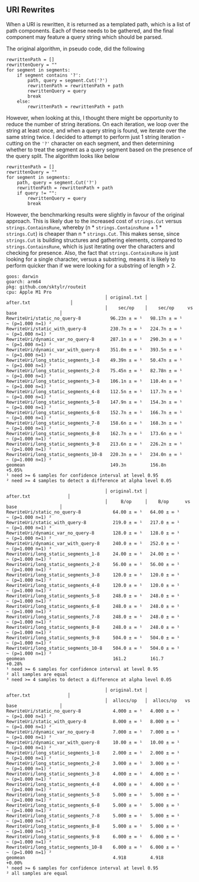 ## URI Rewrites

When a URI is rewritten, it is returned as a templated path, which is a list of path components.
Each of these needs to be gathered, and the final component may feature a query string which should be parsed.

The original algorithm, in pseudo code, did the following

```pseudo
rewrittenPath = []
rewrittenQuery = ""
for segment in segments:
	if segment contains '?':
		path, query = segment.Cut('?')
		rewrittenPath = rewrittenPath + path
		rewrittenQuery = query
		break
	else:
		rewrittenPath = rewrittenPath + path
```

However, when looking at this, I thought there might be opportunity to reduce the number of string iterations.
On each iteration, we loop over the string at least once, and when a query string is found, we iterate over the same string twice.
I decided to attempt to perform just 1 string iteration - cutting on the `'?'` character on each segment, and then determining whether to treat the segment as a query segment based on the presence of the query split.
The algorithm looks like below

```pseudo
rewrittenPath = []
rewrittenQuery = ""
for segment in segments:
	path, query = segment.Cut('?')
	rewrittenPath = rewrittenPath + path
	if query != "":
		rewrittenQuery = query
		break
```

However, the benchmarking results were slightly in favour of the original approach.
This is likely due to the increased cost of `strings.Cut` versus `strings.ContainsRune`, whereby (n * `strings.ContainsRune` + 1 * `strings.Cut`) is cheaper than n * `strings.Cut`.
This makes sense, since `strings.Cut` is building structures and gathering elements, compared to `strings.ContainsRune`, which is just iterating over the characters and checking for presence.
Also, the fact that `strings.ContainsRune` is just looking for a single character, versus a substring, means it is likely to perform quicker than if we were looking for a substring of length > 2.

```
goos: darwin
goarch: arm64
pkg: github.com/sktylr/routeit
cpu: Apple M1 Pro
                                     │ original.txt │              after.txt               │
                                     │    sec/op    │    sec/op     vs base                │
RewriteUri/static_no_query-8           96.23n ± ∞ ¹   98.17n ± ∞ ¹       ~ (p=1.000 n=1) ²
RewriteUri/static_with_query-8         230.7n ± ∞ ¹   224.7n ± ∞ ¹       ~ (p=1.000 n=1) ²
RewriteUri/dynamic_var_no_query-8      287.1n ± ∞ ¹   290.3n ± ∞ ¹       ~ (p=1.000 n=1) ²
RewriteUri/dynamic_var_with_query-8    351.0n ± ∞ ¹   393.5n ± ∞ ¹       ~ (p=1.000 n=1) ²
RewriteUri/long_static_segments_1-8    49.39n ± ∞ ¹   50.47n ± ∞ ¹       ~ (p=1.000 n=1) ²
RewriteUri/long_static_segments_2-8    75.45n ± ∞ ¹   82.78n ± ∞ ¹       ~ (p=1.000 n=1) ²
RewriteUri/long_static_segments_3-8    106.1n ± ∞ ¹   110.4n ± ∞ ¹       ~ (p=1.000 n=1) ²
RewriteUri/long_static_segments_4-8    112.5n ± ∞ ¹   117.7n ± ∞ ¹       ~ (p=1.000 n=1) ²
RewriteUri/long_static_segments_5-8    147.9n ± ∞ ¹   154.3n ± ∞ ¹       ~ (p=1.000 n=1) ²
RewriteUri/long_static_segments_6-8    152.7n ± ∞ ¹   166.7n ± ∞ ¹       ~ (p=1.000 n=1) ²
RewriteUri/long_static_segments_7-8    158.6n ± ∞ ¹   168.3n ± ∞ ¹       ~ (p=1.000 n=1) ²
RewriteUri/long_static_segments_8-8    162.7n ± ∞ ¹   173.6n ± ∞ ¹       ~ (p=1.000 n=1) ²
RewriteUri/long_static_segments_9-8    213.6n ± ∞ ¹   226.2n ± ∞ ¹       ~ (p=1.000 n=1) ²
RewriteUri/long_static_segments_10-8   220.3n ± ∞ ¹   234.0n ± ∞ ¹       ~ (p=1.000 n=1) ²
geomean                                149.3n         156.8n        +5.05%
¹ need >= 6 samples for confidence interval at level 0.95
² need >= 4 samples to detect a difference at alpha level 0.05

                                     │ original.txt │              after.txt              │
                                     │     B/op     │    B/op      vs base                │
RewriteUri/static_no_query-8            64.00 ± ∞ ¹   64.00 ± ∞ ¹       ~ (p=1.000 n=1) ²
RewriteUri/static_with_query-8          219.0 ± ∞ ¹   217.0 ± ∞ ¹       ~ (p=1.000 n=1) ³
RewriteUri/dynamic_var_no_query-8       128.0 ± ∞ ¹   128.0 ± ∞ ¹       ~ (p=1.000 n=1) ²
RewriteUri/dynamic_var_with_query-8     240.0 ± ∞ ¹   252.0 ± ∞ ¹       ~ (p=1.000 n=1) ³
RewriteUri/long_static_segments_1-8     24.00 ± ∞ ¹   24.00 ± ∞ ¹       ~ (p=1.000 n=1) ²
RewriteUri/long_static_segments_2-8     56.00 ± ∞ ¹   56.00 ± ∞ ¹       ~ (p=1.000 n=1) ²
RewriteUri/long_static_segments_3-8     120.0 ± ∞ ¹   120.0 ± ∞ ¹       ~ (p=1.000 n=1) ²
RewriteUri/long_static_segments_4-8     120.0 ± ∞ ¹   120.0 ± ∞ ¹       ~ (p=1.000 n=1) ²
RewriteUri/long_static_segments_5-8     248.0 ± ∞ ¹   248.0 ± ∞ ¹       ~ (p=1.000 n=1) ²
RewriteUri/long_static_segments_6-8     248.0 ± ∞ ¹   248.0 ± ∞ ¹       ~ (p=1.000 n=1) ²
RewriteUri/long_static_segments_7-8     248.0 ± ∞ ¹   248.0 ± ∞ ¹       ~ (p=1.000 n=1) ²
RewriteUri/long_static_segments_8-8     248.0 ± ∞ ¹   248.0 ± ∞ ¹       ~ (p=1.000 n=1) ²
RewriteUri/long_static_segments_9-8     504.0 ± ∞ ¹   504.0 ± ∞ ¹       ~ (p=1.000 n=1) ²
RewriteUri/long_static_segments_10-8    504.0 ± ∞ ¹   504.0 ± ∞ ¹       ~ (p=1.000 n=1) ²
geomean                                 161.2         161.7        +0.28%
¹ need >= 6 samples for confidence interval at level 0.95
² all samples are equal
³ need >= 4 samples to detect a difference at alpha level 0.05

                                     │ original.txt │              after.txt              │
                                     │  allocs/op   │  allocs/op   vs base                │
RewriteUri/static_no_query-8            4.000 ± ∞ ¹   4.000 ± ∞ ¹       ~ (p=1.000 n=1) ²
RewriteUri/static_with_query-8          8.000 ± ∞ ¹   8.000 ± ∞ ¹       ~ (p=1.000 n=1) ²
RewriteUri/dynamic_var_no_query-8       7.000 ± ∞ ¹   7.000 ± ∞ ¹       ~ (p=1.000 n=1) ²
RewriteUri/dynamic_var_with_query-8     10.00 ± ∞ ¹   10.00 ± ∞ ¹       ~ (p=1.000 n=1) ²
RewriteUri/long_static_segments_1-8     2.000 ± ∞ ¹   2.000 ± ∞ ¹       ~ (p=1.000 n=1) ²
RewriteUri/long_static_segments_2-8     3.000 ± ∞ ¹   3.000 ± ∞ ¹       ~ (p=1.000 n=1) ²
RewriteUri/long_static_segments_3-8     4.000 ± ∞ ¹   4.000 ± ∞ ¹       ~ (p=1.000 n=1) ²
RewriteUri/long_static_segments_4-8     4.000 ± ∞ ¹   4.000 ± ∞ ¹       ~ (p=1.000 n=1) ²
RewriteUri/long_static_segments_5-8     5.000 ± ∞ ¹   5.000 ± ∞ ¹       ~ (p=1.000 n=1) ²
RewriteUri/long_static_segments_6-8     5.000 ± ∞ ¹   5.000 ± ∞ ¹       ~ (p=1.000 n=1) ²
RewriteUri/long_static_segments_7-8     5.000 ± ∞ ¹   5.000 ± ∞ ¹       ~ (p=1.000 n=1) ²
RewriteUri/long_static_segments_8-8     5.000 ± ∞ ¹   5.000 ± ∞ ¹       ~ (p=1.000 n=1) ²
RewriteUri/long_static_segments_9-8     6.000 ± ∞ ¹   6.000 ± ∞ ¹       ~ (p=1.000 n=1) ²
RewriteUri/long_static_segments_10-8    6.000 ± ∞ ¹   6.000 ± ∞ ¹       ~ (p=1.000 n=1) ²
geomean                                 4.918         4.918        +0.00%
¹ need >= 6 samples for confidence interval at level 0.95
² all samples are equal
```
